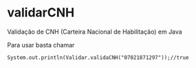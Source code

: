 # validarCNH
Validação de CNH (Carteira Nacional de Habilitação) em Java

Para usar basta chamar
   ```
   System.out.println(Validar.validaCNH("07021871297"));//true
   ```
